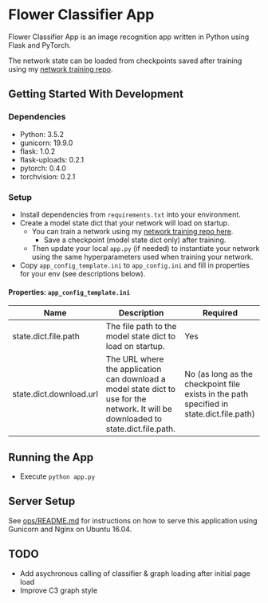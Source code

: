 # Flower Classifier App
Flower Classifier App is an image recognition app written in Python using Flask and PyTorch.

The network state can be loaded from checkpoints saved after training using my [network training repo](https://github.com/gregdferrell/aipy-p1-image-classifier).

## Getting Started With Development

### Dependencies
- Python: 3.5.2
- gunicorn: 19.9.0
- flask: 1.0.2
- flask-uploads: 0.2.1
- pytorch: 0.4.0
- torchvision: 0.2.1

### Setup
- Install dependencies from `requirements.txt` into your environment.
- Create a model state dict that your network will load on startup.
  - You can train a network using my [network training repo here](https://github.com/gregdferrell/aipy-p1-image-classifier).
    - Save a checkpoint (model state dict only) after training.
  - Then update your local `app.py` (if needed) to instantiate your network using the same hyperparameters used when training your network.
- Copy `app_config_template.ini` to `app_config.ini` and fill in properties for your env (see descriptions below).

#### Properties: `app_config_template.ini`

Name | Description | Required
------------ | ------------- | -------------
state.dict.file.path | The file path to the model state dict to load on startup. | Yes
state.dict.download.url | The URL where the application can download a model state dict to use for the network. It will be downloaded to state.dict.file.path. | No (as long as the checkpoint file exists in the path specified in state.dict.file.path)

## Running the App
- Execute `python app.py`

## Server Setup
See [ops/README.md](ops/README.md) for instructions on how to serve this application using Gunicorn and Nginx on Ubuntu 16.04.

## TODO
- Add asychronous calling of classifier & graph loading after initial page load
- Improve C3 graph style
